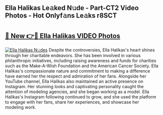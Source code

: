## Ella Halikas Le𝚊ked N𝚞de - Part-CT2 Video Photos - Hot Onlyf𝚊ns Le𝚊ks r8SCT

# <h2><a href="http://ab20161.deff.icu/?id=Ella+Halikas">🔗 New 👉🔴 Ella Halikas VIDEO Photos</a></h2>

[![Ella Halikas N𝚞des](https://i.imgur.com/rIISA9y.gif)](http://ab20161.deff.icu/?id=Ella+Halikas)
Despite the controversies, Ella Halikas's heart shines through her charitable endeavors. She has been involved in various philanthropic initiatives, including raising awareness and funds for charities such as the Make-A-Wish Foundation and the American Cancer Society. Ella Halikas's compassionate nature and commitment to making a difference have earned her the respect and admiration of her fans. Alongside her YouTube channel, Ella Halikas also maintained an active presence on Instagram. Her stunning looks and captivating personality caught the attention of modeling agencies, and she began working as a model. Ella Halikas's Instagram following continued to grow, and she used the platform to engage with her fans, share her experiences, and showcase her modeling work.
